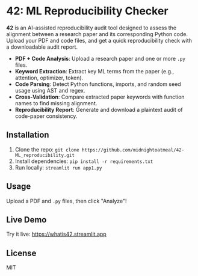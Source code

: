 # 42: ML Reproducibility Checker
**42** is an AI-assisted reproducibility audit tool designed to assess the alignment between a research paper and its corresponding Python code. Upload your PDF and code files, and get a quick reproducibility check with a downloadable audit report.

- **PDF + Code Analysis**: Upload a research paper and one or more `.py` files.
- **Keyword Extraction**: Extract key ML terms from the paper (e.g., attention, optimizer, token).
- **Code Parsing**: Detect Python functions, imports, and random seed usage using AST and regex.
- **Cross-Validation**: Compare extracted paper keywords with function names to find missing alignment.
- **Reproducibility Report**: Generate and download a plaintext audit of code-paper consistency.

## Installation
1. Clone the repo: `git clone https://github.com/midnightoatmeal/42-ML_reproducibility.git`
2. Install dependencies: `pip install -r requirements.txt`
3. Run locally: `streamlit run app1.py`

## Usage
Upload a PDF and `.py` files, then click "Analyze"!

## Live Demo
Try it live: https://whatis42.streamlit.app

## License
MIT
